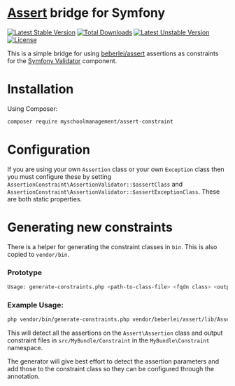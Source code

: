 # [Assert](https://github.com/beberlei/assert) bridge for Symfony

[![Latest Stable Version](https://poser.pugx.org/myschoolmanagement/assert-constraint/v/stable)](https://packagist.org/packages/myschoolmanagement/symfony-rested-bundle) [![Total Downloads](https://poser.pugx.org/myschoolmanagement/symfony-rested-bundle/downloads)](https://packagist.org/packages/myschoolmanagement/symfony-rested-bundle) [![Latest Unstable Version](https://poser.pugx.org/myschoolmanagement/assert-constraint/v/unstable)](https://packagist.org/packages/myschoolmanagement/assert-constraint) [![License](https://poser.pugx.org/myschoolmanagement/assert-constraint/license)](https://packagist.org/packages/myschoolmanagement/assert-constraint)

This is a simple bridge for using [beberlei/assert](https://github.com/beberlei/assert) assertions as constraints for the [Symfony Validator](https://github.com/symfony/validator) component.

# Installation
Using Composer:
```sh
composer require myschoolmanagement/assert-constraint
```

# Configuration

If you are using your own ``Assertion`` class or your own ``Exception`` class then you must configure these by setting ``AssertionConstraint\AssertionValidator::$assertClass`` and ``AssertionConstraint\AssertionValidator::$assertExceptionClass``. These are both static properties.

# Generating new constraints

There is a helper for generating the constraint classes in ``bin``. This is also copied to ``vendor/bin``.

### Prototype
```sh
Usage: generate-constraints.php <path-to-class-file> <fqdn class> <output-namespace> <directory-to-output-classes>
```

### Example Usage:

```sh
php vendor/bin/generate-constraints.php vendor/beberlei/assert/lib/Assert/Assertion.php Assert\\Assertion MyBundle\\Constraint src/MyBundle/Constraint
```
This will detect all the assertions on the ``Assert\Assertion`` class and output constraint files in ``src/MyBundle/Constraint`` in the ``MyBundle\Constraint`` namespace.

The generator will give best effort to detect the assertion parameters and add those to the constraint class so they can be configured through the annotation.
